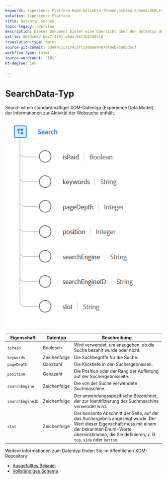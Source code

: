 ```yaml
---
keywords: Experience Platform;Home;beliebte Themen;Schema;Schema;XDM;Felder;Schemas;Schemas;Suche;Datentyp;Datentyp; Datentyp;
solution: Experience Platform
title: Datentyp suchen
topic-legacy: overview
description: Dieses Dokument bietet eine Übersicht über den Datentyp des Sucherlebnis-Datenmodells (XDM).
exl-id: 9893cb67-b0c7-4f91-a0d4-96f7b87d9510
translation-type: tm+mt
source-git-commit: 5d449c1ca174cafcca988e9487940eb7550bd5cf
workflow-type: tm+mt
source-wordcount: '181'
ht-degree: 16%

---
```


#  SearchData-Typ

 Search ist ein standardmäßiger XDM-Datentyp (Experience Data Model), der Informationen zur Aktivität der Websuche enthält.

<img src="../images/data-types/search.PNG" width="500" /><br />

| Eigenschaft | Datentyp | Beschreibung |
| --- | --- | --- |
| `isPaid` | Boolesch | Wird verwendet, um anzugeben, ob die Suche bezahlt wurde oder nicht. |
| `keywords` | Zeichenfolge | Die Suchbegriffe für die Suche. |
| `pageDepth` | Ganzzahl | Die Klicktiefe in den Suchergebnissen. |
| `position` | Ganzzahl | Die Position oder der Rang der Auflistung auf der Suchergebnisseite. |
| `searchEngine` | Zeichenfolge | Die von der Suche verwendete Suchmaschine. |
| `searchEngineID` | Zeichenfolge | Der anwendungsspezifische Bezeichner, der zur Identifizierung der Suchmaschine verwendet wird. |
| `slot` | Zeichenfolge | Der benannte Abschnitt der Seite, auf der das Suchergebnis angezeigt wurde. Der Wert dieser Eigenschaft muss mit einem der bekannten Enum-Werte übereinstimmen, die Sie definieren, z. B. `top`, `side` oder `bottom`. |

Weitere Informationen zum Datentyp finden Sie im öffentlichen XDM-Repository:

* [Ausgefülltes Beispiel](https://github.com/adobe/xdm/blob/master/components/datatypes/search.example.1.json)
* [Vollständiges Schema](https://github.com/adobe/xdm/blob/master/components/datatypes/search.schema.json)
